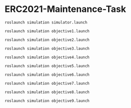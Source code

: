 # ERC2021-Maintenance-Task

```
roslaunch simulation simulator.launch
```
```
roslaunch simulation objective1.launch
```
```
roslaunch simulation objective2.launch
```
```
roslaunch simulation objective3.launch
```
```
roslaunch simulation objective4.launch
```
```
roslaunch simulation objective5.launch
```
```
roslaunch simulation objective6.launch
```
```
roslaunch simulation objective7.launch
```
```
roslaunch simulation objective8.launch
```
```
roslaunch simulation objective9.launch
```


